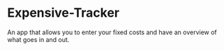 # Expensive-Tracker
An app that allows you to enter your fixed costs and have an overview of what goes in and out.
